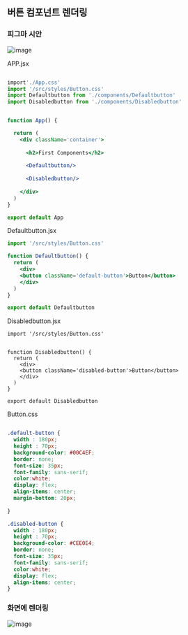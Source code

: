 ## 버튼 컴포넌트 렌더링
### 피그마 시안
![image](https://github.com/summer787/Lion-Javascript/assets/90172574/f22a4355-7897-42ba-8a18-cff151f30fa4)

APP.jsx
```jsx

import'./App.css'
import '/src/styles/Button.css'
import Defaultbutton from './components/Defaultbutton'
import Disabledbutton from './components/Disabledbutton'


function App() {

  return (
    <div className='container'>
      
      <h2>First Components</h2>
     
      <Defaultbutton/>
    
      <Disabledbutton/>
     
    </div>
  )
}

export default App
```

Defaultbutton.jsx
```jsx
import '/src/styles/Button.css'

function Defaultbutton() {
  return (
    <div>
    <button className='default-button'>Button</button>
    </div>
  )
}

export default Defaultbutton
```

Disabledbutton.jsx
```
import '/src/styles/Button.css'


function Disabledbutton() {
  return (
    <div>
    <button className='disabled-button'>Button</button>
    </div>
  )
}

export default Disabledbutton
```

Button.css
```css

.default-button {
  width : 180px;
  height : 70px;
  background-color: #00C4EF;
  border: none;
  font-size: 35px;
  font-family: sans-serif;
  color:white;
  display: flex;
  align-items: center;
  margin-bottom: 20px;
  
}

.disabled-button {
  width : 180px;
  height : 70px;
  background-color: #CEE0E4;
  border: none;
  font-size: 35px;
  font-family: sans-serif;
  color:white;
  display: flex;
  align-items: center;
}
```

### 화면에 렌더링
![image](https://github.com/summer787/react-homework/assets/90172574/e298f168-2b3c-4f96-ad48-c5b98f491c85)
